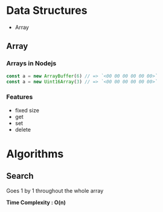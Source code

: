 # Data Structures
- Array
  

## Array

### Arrays in Nodejs

```javascript
const a = new ArrayBuffer(6) // => `<00 00 00 00 00 00>`
const a = new Uint16Array(3) // => `<00 00 00 00 00 00>`

``` 
### Features
- fixed size
- get
- set
- delete

# Algorithms

## Search

Goes 1 by 1 throughout the whole array 

**Time Complexity : O(n)**